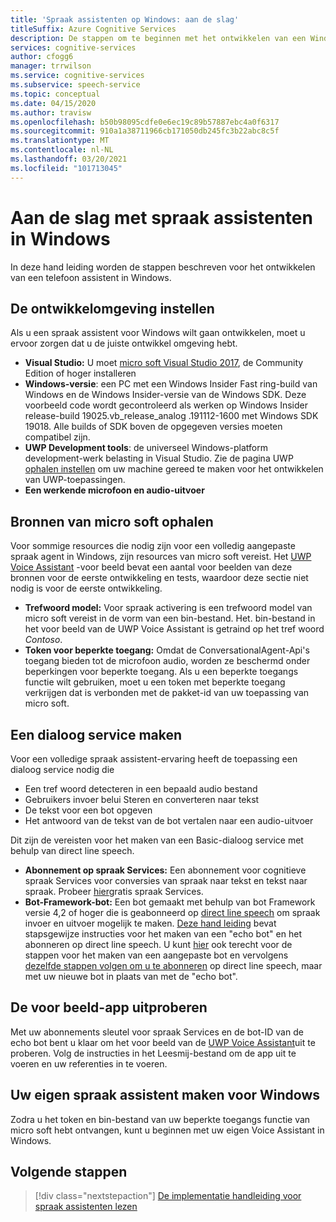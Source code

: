 ```yaml
---
title: 'Spraak assistenten op Windows: aan de slag'
titleSuffix: Azure Cognitive Services
description: De stappen om te beginnen met het ontwikkelen van een Windows Voice-agent, inclusief een verwijzing naar de Snelstartgids van de voorbeeld code.
services: cognitive-services
author: cfogg6
manager: trrwilson
ms.service: cognitive-services
ms.subservice: speech-service
ms.topic: conceptual
ms.date: 04/15/2020
ms.author: travisw
ms.openlocfilehash: b50b98095cdfe0e6ec19c89b57887ebc4a0f6317
ms.sourcegitcommit: 910a1a38711966cb171050db245fc3b22abc8c5f
ms.translationtype: MT
ms.contentlocale: nl-NL
ms.lasthandoff: 03/20/2021
ms.locfileid: "101713045"
---
```

# <a name="getting-started-with-voice-assistants-on-windows"></a>Aan de slag met spraak assistenten in Windows

In deze hand leiding worden de stappen beschreven voor het ontwikkelen van een telefoon assistent in Windows.

## <a name="set-up-your-development-environment"></a>De ontwikkelomgeving instellen

Als u een spraak assistent voor Windows wilt gaan ontwikkelen, moet u ervoor zorgen dat u de juiste ontwikkel omgeving hebt.

- **Visual Studio:** U moet [micro soft Visual Studio 2017](https://visualstudio.microsoft.com/), de Community Edition of hoger installeren
- **Windows-versie**: een PC met een Windows Insider Fast ring-build van Windows en de Windows Insider-versie van de Windows SDK. Deze voorbeeld code wordt gecontroleerd als werken op Windows Insider release-build 19025.vb_release_analog .191112-1600 met Windows SDK 19018. Alle builds of SDK boven de opgegeven versies moeten compatibel zijn.
- **UWP Development tools**: de universeel Windows-platform development-werk belasting in Visual Studio. Zie de pagina UWP [ophalen instellen](/windows/uwp/get-started/get-set-up) om uw machine gereed te maken voor het ontwikkelen van UWP-toepassingen.
- **Een werkende microfoon en audio-uitvoer**

## <a name="obtain-resources-from-microsoft"></a>Bronnen van micro soft ophalen

Voor sommige resources die nodig zijn voor een volledig aangepaste spraak agent in Windows, zijn resources van micro soft vereist. Het [UWP Voice Assistant](windows-voice-assistants-faq.md#the-uwp-voice-assistant-sample) -voor beeld bevat een aantal voor beelden van deze bronnen voor de eerste ontwikkeling en tests, waardoor deze sectie niet nodig is voor de eerste ontwikkeling.

- **Trefwoord model:** Voor spraak activering is een trefwoord model van micro soft vereist in de vorm van een bin-bestand. Het. bin-bestand in het voor beeld van de UWP Voice Assistant is getraind op het tref woord *Contoso*.
- **Token voor beperkte toegang:** Omdat de ConversationalAgent-Api's toegang bieden tot de microfoon audio, worden ze beschermd onder beperkingen voor beperkte toegang. Als u een beperkte toegangs functie wilt gebruiken, moet u een token met beperkte toegang verkrijgen dat is verbonden met de pakket-id van uw toepassing van micro soft.

## <a name="establish-a-dialog-service"></a>Een dialoog service maken

Voor een volledige spraak assistent-ervaring heeft de toepassing een dialoog service nodig die

- Een tref woord detecteren in een bepaald audio bestand
- Gebruikers invoer belui Steren en converteren naar tekst
- De tekst voor een bot opgeven
- Het antwoord van de tekst van de bot vertalen naar een audio-uitvoer

Dit zijn de vereisten voor het maken van een Basic-dialoog service met behulp van direct line speech.

- **Abonnement op spraak Services:** Een abonnement voor cognitieve spraak Services voor conversies van spraak naar tekst en tekst naar spraak. Probeer [hier](./overview.md#try-the-speech-service-for-free)gratis spraak Services.
- **Bot-Framework-bot:**  Een bot gemaakt met behulp van bot Framework versie 4,2 of hoger die is geabonneerd op [direct line speech](./direct-line-speech.md) om spraak invoer en uitvoer mogelijk te maken. [Deze hand leiding](./tutorial-voice-enable-your-bot-speech-sdk.md) bevat stapsgewijze instructies voor het maken van een "echo bot" en het abonneren op direct line speech. U kunt [hier](https://blog.botframework.com/2018/05/07/build-a-microsoft-bot-framework-bot-with-the-bot-builder-sdk-v4/) ook terecht voor de stappen voor het maken van een aangepaste bot en vervolgens [dezelfde stappen volgen om u te abonneren](./tutorial-voice-enable-your-bot-speech-sdk.md) op direct line speech, maar met uw nieuwe bot in plaats van met de "echo bot".

## <a name="try-out-the-sample-app"></a>De voor beeld-app uitproberen

Met uw abonnements sleutel voor spraak Services en de bot-ID van de echo bot bent u klaar om het voor beeld van de [UWP Voice Assistant](windows-voice-assistants-faq.md#the-uwp-voice-assistant-sample)uit te proberen. Volg de instructies in het Leesmij-bestand om de app uit te voeren en uw referenties in te voeren.

## <a name="create-your-own-voice-assistant-for-windows"></a>Uw eigen spraak assistent maken voor Windows

Zodra u het token en bin-bestand van uw beperkte toegangs functie van micro soft hebt ontvangen, kunt u beginnen met uw eigen Voice Assistant in Windows.

## <a name="next-steps"></a>Volgende stappen

> [!div class="nextstepaction"]
> [De implementatie handleiding voor spraak assistenten lezen](windows-voice-assistants-implementation-guide.md)